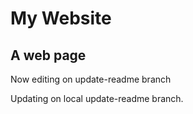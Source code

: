 # My Website

## A web page

Now editing on update-readme branch

Updating on local update-readme branch.